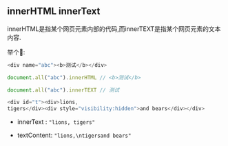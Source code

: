 ## innerHTML innerText

innerHTML是指某个网页元素内部的代码,而innerTEXT是指某个网页元素的文本内容.

举个🌰:

```js
<div name="abc"><b>测试</b></div>

document.all("abc").innerHTML // <b>测试</b>

document.all("abc").innerTEXT // 测试
```





```js
<div id="t"><div>lions,
tigers</div><div style="visibility:hidden">and bears</div></div>
```

* innerText : `"lions, tigers"`

* textContent: `"lions,\ntigersand bears"`



